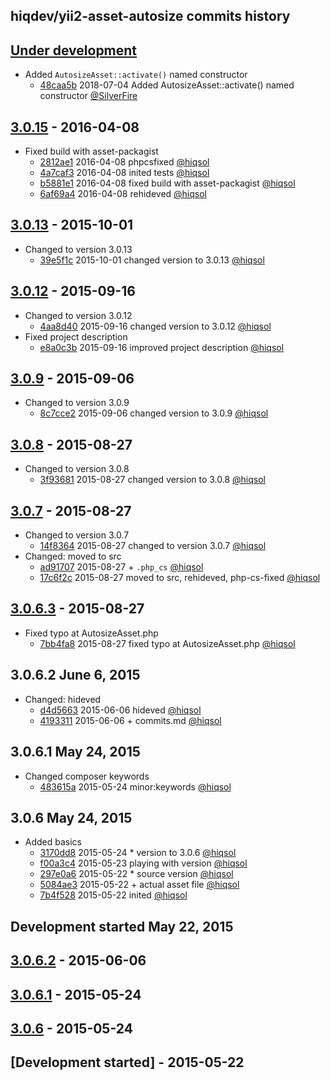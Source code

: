 hiqdev/yii2-asset-autosize commits history
------------------------------------------

## [Under development]

- Added `AutosizeAsset::activate()` named constructor
    - [48caa5b] 2018-07-04 Added AutosizeAsset::activate() named constructor [@SilverFire]

## [3.0.15] - 2016-04-08

- Fixed build with asset-packagist
    - [2812ae1] 2016-04-08 phpcsfixed [@hiqsol]
    - [4a7caf3] 2016-04-08 inited tests [@hiqsol]
    - [b5881e1] 2016-04-08 fixed build with asset-packagist [@hiqsol]
    - [6af69a4] 2016-04-08 rehideved [@hiqsol]

## [3.0.13] - 2015-10-01

- Changed to version 3.0.13
    - [39e5f1c] 2015-10-01 changed version to 3.0.13 [@hiqsol]

## [3.0.12] - 2015-09-16

- Changed to version 3.0.12
    - [4aa8d40] 2015-09-16 changed version to 3.0.12 [@hiqsol]
- Fixed project description
    - [e8a0c3b] 2015-09-16 improved project description [@hiqsol]

## [3.0.9] - 2015-09-06

- Changed to version 3.0.9
    - [8c7cce2] 2015-09-06 changed version to 3.0.9 [@hiqsol]

## [3.0.8] - 2015-08-27

- Changed to version 3.0.8
    - [3f93681] 2015-08-27 changed version to 3.0.8 [@hiqsol]

## [3.0.7] - 2015-08-27

- Changed to version 3.0.7
    - [14f8364] 2015-08-27 changed to version 3.0.7 [@hiqsol]
- Changed: moved to src
    - [ad91707] 2015-08-27 + `.php_cs` [@hiqsol]
    - [17c6f2c] 2015-08-27 moved to src, rehideved, php-cs-fixed [@hiqsol]

## [3.0.6.3] - 2015-08-27

- Fixed typo at AutosizeAsset.php
    - [7bb4fa8] 2015-08-27 fixed typo at AutosizeAsset.php [@hiqsol]
## 3.0.6.2 June 6, 2015
- Changed: hideved
    - [d4d5663] 2015-06-06 hideved [@hiqsol]
    - [4193311] 2015-06-06 + commits.md [@hiqsol]
## 3.0.6.1 May 24, 2015
- Changed composer keywords
    - [483615a] 2015-05-24 minor:keywords [@hiqsol]
## 3.0.6 May 24, 2015
- Added basics
    - [3170dd8] 2015-05-24 * version to 3.0.6 [@hiqsol]
    - [f00a3c4] 2015-05-23 playing with version [@hiqsol]
    - [297e0a6] 2015-05-22 * source version [@hiqsol]
    - [5084ae3] 2015-05-22 + actual asset file [@hiqsol]
    - [7b4f528] 2015-05-22 inited [@hiqsol]
## Development started May 22, 2015

## [3.0.6.2] - 2015-06-06

## [3.0.6.1] - 2015-05-24

## [3.0.6] - 2015-05-24

## [Development started] - 2015-05-22

[@hiqsol]: https://github.com/hiqsol
[sol@hiqdev.com]: https://github.com/hiqsol
[@SilverFire]: https://github.com/SilverFire
[d.naumenko.a@gmail.com]: https://github.com/SilverFire
[@tafid]: https://github.com/tafid
[andreyklochok@gmail.com]: https://github.com/tafid
[@BladeRoot]: https://github.com/BladeRoot
[bladeroot@gmail.com]: https://github.com/BladeRoot
[2812ae1]: https://github.com/hiqdev/yii2-asset-autosize/commit/2812ae1
[4a7caf3]: https://github.com/hiqdev/yii2-asset-autosize/commit/4a7caf3
[b5881e1]: https://github.com/hiqdev/yii2-asset-autosize/commit/b5881e1
[6af69a4]: https://github.com/hiqdev/yii2-asset-autosize/commit/6af69a4
[39e5f1c]: https://github.com/hiqdev/yii2-asset-autosize/commit/39e5f1c
[4aa8d40]: https://github.com/hiqdev/yii2-asset-autosize/commit/4aa8d40
[e8a0c3b]: https://github.com/hiqdev/yii2-asset-autosize/commit/e8a0c3b
[8c7cce2]: https://github.com/hiqdev/yii2-asset-autosize/commit/8c7cce2
[3f93681]: https://github.com/hiqdev/yii2-asset-autosize/commit/3f93681
[14f8364]: https://github.com/hiqdev/yii2-asset-autosize/commit/14f8364
[ad91707]: https://github.com/hiqdev/yii2-asset-autosize/commit/ad91707
[17c6f2c]: https://github.com/hiqdev/yii2-asset-autosize/commit/17c6f2c
[7bb4fa8]: https://github.com/hiqdev/yii2-asset-autosize/commit/7bb4fa8
[d4d5663]: https://github.com/hiqdev/yii2-asset-autosize/commit/d4d5663
[4193311]: https://github.com/hiqdev/yii2-asset-autosize/commit/4193311
[483615a]: https://github.com/hiqdev/yii2-asset-autosize/commit/483615a
[3170dd8]: https://github.com/hiqdev/yii2-asset-autosize/commit/3170dd8
[f00a3c4]: https://github.com/hiqdev/yii2-asset-autosize/commit/f00a3c4
[297e0a6]: https://github.com/hiqdev/yii2-asset-autosize/commit/297e0a6
[5084ae3]: https://github.com/hiqdev/yii2-asset-autosize/commit/5084ae3
[7b4f528]: https://github.com/hiqdev/yii2-asset-autosize/commit/7b4f528
[48caa5b]: https://github.com/hiqdev/yii2-asset-autosize/commit/48caa5b
[Under development]: https://github.com/hiqdev/yii2-asset-autosize/compare/3.0.15...HEAD
[3.0.15]: https://github.com/hiqdev/yii2-asset-autosize/compare/3.0.13...3.0.15
[3.0.13]: https://github.com/hiqdev/yii2-asset-autosize/compare/3.0.12...3.0.13
[3.0.12]: https://github.com/hiqdev/yii2-asset-autosize/compare/3.0.9...3.0.12
[3.0.9]: https://github.com/hiqdev/yii2-asset-autosize/compare/3.0.8...3.0.9
[3.0.8]: https://github.com/hiqdev/yii2-asset-autosize/compare/3.0.7...3.0.8
[3.0.7]: https://github.com/hiqdev/yii2-asset-autosize/compare/3.0.6.3...3.0.7
[3.0.6.3]: https://github.com/hiqdev/yii2-asset-autosize/compare/3.0.6.2...3.0.6.3
[3.0.6.2]: https://github.com/hiqdev/yii2-asset-autosize/compare/3.0.6.1...3.0.6.2
[3.0.6.1]: https://github.com/hiqdev/yii2-asset-autosize/compare/3.0.6...3.0.6.1
[3.0.6]: https://github.com/hiqdev/yii2-asset-autosize/releases/tag/3.0.6
[3.0.16]: https://github.com/hiqdev/yii2-asset-autosize/compare/3.0.15...3.0.16
